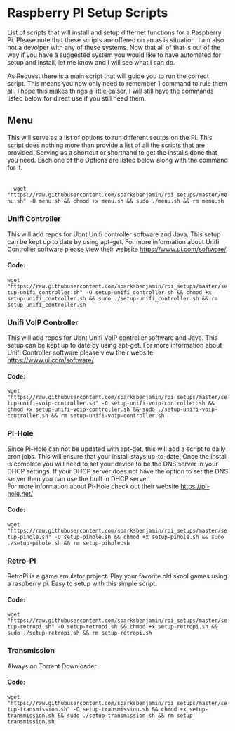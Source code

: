 <h1>Raspberry PI Setup Scripts</h1>

List of scripts that will install and setup differnet functions for a Raspberry Pi.  Please note that these scripts are offered on an as is situation.  I am also not a devolper with any of these systems.  Now that all of that is out of the way if you have a suggested system you would like to have automated for setup and install, let me know and I will see what I can do. 

As Request there is a main script that will guide you to run the correct script.  This means you now only need to remember <bold>1 command to rule them all</bold>.  I hope this makes things a little eaiser, I will still have the commands listed below for direct use if you still need them. 
<h2>Menu</h2>
<p>
  This will serve as a list of options to run different seutps on the PI.  This script does nothing more than provide a list of all the scripts that are provided.  Serving as a shortcut or shorthand to get the installs done that you need.  Each one of the Options are listed below along with the command for it.
</p>
<h4><code></h4>
  wget "https://raw.githubusercontent.com/sparksbenjamin/rpi_setups/master/menu.sh" -O menu.sh && chmod +x menu.sh && sudo ./menu.sh && rm menu.sh 
</code>

<h3>Unifi Controller</h3>
  <p>This will add repos for Ubnt Unifi controller software and Java.  This setup can be kept up to date by using apt-get.  For more information about Unifi Controller software please view their website <a href='https://www.ui.com/software/' target='_blank'>https://www.ui.com/software/</a>
  </p>
  
  <p>
  <h4>Code:</h4>
  <code>wget "https://raw.githubusercontent.com/sparksbenjamin/rpi_setups/master/setup-unifi_controller.sh" -O setup-unifi_controller.sh && chmod +x setup-unifi_controller.sh && sudo ./setup-unifi_controller.sh && rm setup-unifi_controller.sh</code>
  </p>

<h3>Unifi VoIP Controller</h3>
  <p>This will add repos for Ubnt Unifi VoIP controller software and Java.  This setup can be kept up to date by using apt-get.  For more information about Unifi Controller software please view their website <a href='https://www.ui.com/software/' target='_blank'>https://www.ui.com/software/</a>
  </p>
  
  <p>
  <h4>Code:</h4>
  <code>wget "https://raw.githubusercontent.com/sparksbenjamin/rpi_setups/master/setup-unifi-voip-controller.sh" -O setup-unifi-voip-controller.sh && chmod +x setup-unifi-voip-controller.sh && sudo ./setup-unifi-voip-controller.sh && rm setup-unifi-voip-controller.sh</code>
  </p>

<h3>PI-Hole</h3>
<p>
    Since Pi-Hole can not be updated with apt-get, this will add a script to daily cron jobs.  This will ensure that your install stays up-to-date. Once the install is complete you will need to set your device to be the DNS server in your DHCP settings.  If your DHCP server does not have the option to set the DNS server then you can use the built in DHCP server.
 <br />
  For more information about Pi-Hole check out their website <a href='https://pi-hole.net/' target='_blank'>https://pi-hole.net/</a>
</p>
<h4>Code:</h4><code>wget "https://raw.githubusercontent.com/sparksbenjamin/rpi_setups/master/setup-pihole.sh" -O setup-pihole.sh && chmod +x setup-pihole.sh && sudo ./setup-pihole.sh && rm setup-pihole.sh</code>

<h3>Retro-PI</h3>
<p>
  RetroPi is a game emulator project.  Play your favorite old skool games using a raspberry pi. Easy to setup with this simple script. 
</p>
<h4>Code:</h4>
<code>wget "https://raw.githubusercontent.com/sparksbenjamin/rpi_setups/master/setup-retropi.sh" -O setup-retropi.sh && chmod +x setup-retropi.sh && sudo ./setup-retropi.sh && rm setup-retropi.sh
</code>
<h3>Transmission</h3>
<p>
  Always on Torrent Downloader
</p>
<h4>Code:</h4>
<code>wget "https://raw.githubusercontent.com/sparksbenjamin/rpi_setups/master/setup-transmission.sh" -O setup-transmission.sh && chmod +x setup-transmission.sh && sudo ./setup-transmission.sh && rm setup-transmission.sh
</code>
